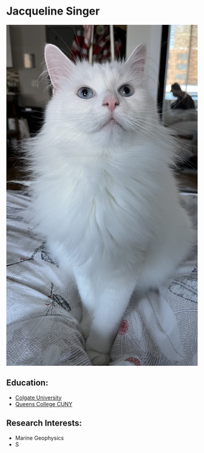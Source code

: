 # **Jacqueline Singer**
![CASPER](IMG_0602.jpeg)

## Education: 
- [Colgate University](https://colgate.edu)
- [Queens College CUNY](https://www.qc.cuny.edu)

## Research Interests:
- Marine Geophysics
- S
